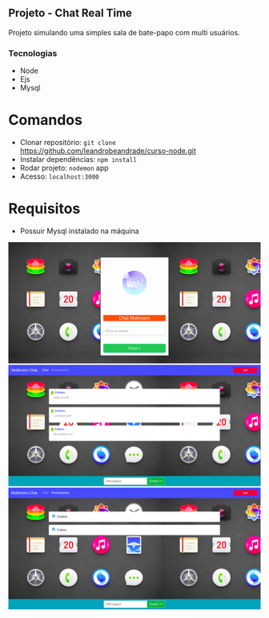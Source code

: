## Projeto - Chat Real Time

Projeto simulando uma simples sala de bate-papo com multi usuários.

### Tecnologias

- Node
- Ejs
- Mysql

# Comandos

- Clonar repositório: `git clone` https://github.com/leandrobeandrade/curso-node.git
- Instalar dependências: `npm install`
- Rodar projeto: `nodemon` app
- Acesso: `localhost:3000`

# Requisitos

- Possuir Mysql instalado na máquina

![](https://github.com/leandrobeandrade/curso-node/blob/master/chat/home.png)
![](https://github.com/leandrobeandrade/curso-node/blob/master/chat/chat.png)
![](https://github.com/leandrobeandrade/curso-node/blob/master/chat/part.png)